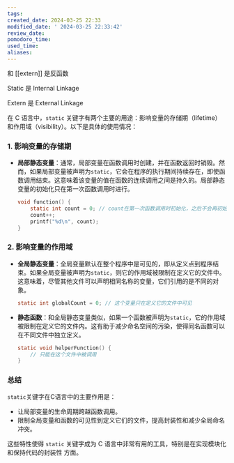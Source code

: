 ```yaml
---
tags: 
created_date: 2024-03-25 22:33
modified_date: ' 2024-03-25 22:33:42'
review_date: 
pomodoro_time: 
used_time: 
aliases:
---
```



和 [[extern]] 是反函数 

Static 是 Internal Linkage

Extern 是 External Linkage


在 C 语言中，`static` 关键字有两个主要的用途：影响变量的存储期（lifetime）和作用域（visibility）。以下是具体的使用情况：

### 1. 影响变量的存储期

- **局部静态变量**：通常，局部变量在函数调用时创建，并在函数返回时销毁。然而，如果局部变量被声明为`static`，它会在程序的执行期间持续存在，即使函数调用结束。这意味着该变量的值在函数的连续调用之间是持久的。局部静态变量的初始化只在第一次函数调用时进行。

  ```c
  void function() {
      static int count = 0; // count在第一次函数调用时初始化，之后不会再初始化
      count++;
      printf("%d\n", count);
  }
  ```
<!--ID: 1721824704204-->


### 2. 影响变量的作用域

- **全局静态变量**：全局变量默认在整个程序中是可见的，即从定义点到程序结束。如果全局变量被声明为`static`，则它的作用域被限制在定义它的文件中。这意味着，尽管其他文件可以声明相同名称的变量，它们引用的是不同的对象。

  ```c
  static int globalCount = 0; // 这个变量只在定义它的文件中可见
  ```

- **静态函数**：和全局静态变量类似，如果一个函数被声明为`static`，它的作用域被限制在定义它的文件内。这有助于减少命名空间的污染，使得同名函数可以在不同文件中独立定义。

  ```c
  static void helperFunction() {
      // 只能在这个文件中被调用
  }
  ```
<!--ID: 1721824704207-->


### 总结

`static`关键字在C语言中的主要作用是：

- 让局部变量的生命周期跨越函数调用。
- 限制全局变量和函数的可见性到定义它们的文件，提高封装性和减少全局命名冲突。

这些特性使得 `static` 关键字成为 C 语言中非常有用的工具，特别是在实现模块化和保持代码的封装性
方面。
